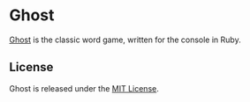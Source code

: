 # Ghost
[Ghost] is the classic word game, written for the console in Ruby.

## License
Ghost is released under the [MIT License](http://www.opensource.org/licenses/MIT).

[Ghost]: https://en.wikipedia.org/wiki/Ghost_(game)
